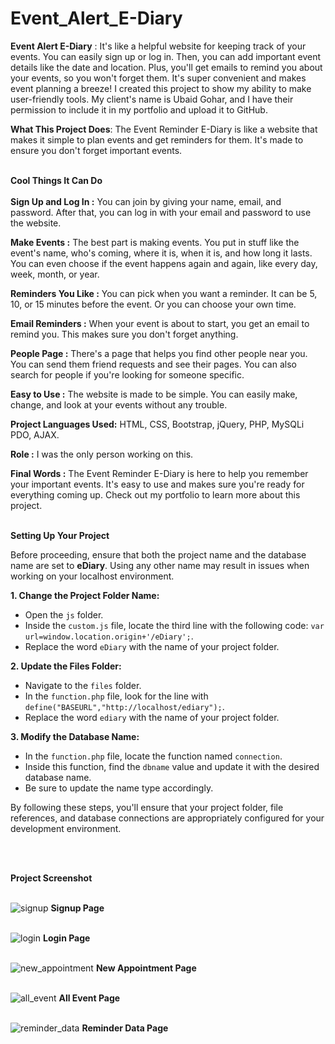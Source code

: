 # Event_Alert_E-Diary
**Event Alert E-Diary** : It's like a helpful website for keeping track of your events. You can easily sign up or log in. Then, you can add important event details like the date and location. Plus, you'll get emails to remind you about your events, so you won't forget them. It's super convenient and makes event planning a breeze! I created this project to show my ability to make user-friendly tools. My client's name is Ubaid Gohar, and I have their permission to include it in my portfolio and upload it to GitHub.

**What This Project Does**: The Event Reminder E-Diary is like a website that makes it simple to plan events and get reminders for them. It's made to ensure you don't forget important events.<br><br>

**Cool Things It Can Do**<br><br>
**Sign Up and Log In :** You can join by giving your name, email, and password. After that, you can log in with your email and password to use the website.<br>

**Make Events :** The best part is making events. You put in stuff like the event's name, who's coming, where it is, when it is, and how long it lasts. You can even choose if the event happens again and again, like every day, week, month, or year.<br>

**Reminders You Like :** You can pick when you want a reminder. It can be 5, 10, or 15 minutes before the event. Or you can choose your own time.<br>

**Email Reminders :** When your event is about to start, you get an email to remind you. This makes sure you don't forget anything.<br>

**People Page :** There's a page that helps you find other people near you. You can send them friend requests and see their pages. You can also search for people if you're looking for someone specific.<br>

**Easy to Use :** The website is made to be simple. You can easily make, change, and look at your events without any trouble.<br>

**Project Languages Used:** HTML, CSS, Bootstrap, jQuery, PHP, MySQLi PDO, AJAX.<br>

**Role :** I was the only person working on this.<br>

**Final Words :** The Event Reminder E-Diary is here to help you remember your important events. It's easy to use and makes sure you're ready for everything coming up. Check out my portfolio to learn more about this project.<br><br>

**Setting Up Your Project**

Before proceeding, ensure that both the project name and the database name are set to **eDiary**. Using any other name may result in issues when working on your localhost environment.

**1. Change the Project Folder Name:**
   - Open the `js` folder.
   - Inside the `custom.js` file, locate the third line with the following code: `var url=window.location.origin+'/eDiary';`.
   - Replace the word `eDiary` with the name of your project folder.

**2. Update the Files Folder:**
   - Navigate to the `files` folder.
   - In the `function.php` file, look for the line with `define("BASEURL","http://localhost/ediary");`.
   - Replace the word `ediary` with the name of your project folder.

**3. Modify the Database Name:**
   - In the `function.php` file, locate the function named `connection`.
   - Inside this function, find the `dbname` value and update it with the desired database name.
   - Be sure to update the name type accordingly.

By following these steps, you'll ensure that your project folder, file references, and database connections are appropriately configured for your development environment.


<br><br>

**Project Screenshot** <br><br>

![signup](https://github.com/CodeZohaib/Event_Alert_E-Diary/assets/142882799/81f8e721-56b3-483c-a293-a04aeb6ead75)
**Signup Page**
 <br><br>

![login](https://github.com/CodeZohaib/Event_Alert_E-Diary/assets/142882799/b7bd41b4-8446-43c3-8ad6-b8090db3d1ab)
 **Login Page**
 <br><br>

 
![new_appointment](https://github.com/CodeZohaib/Event_Alert_E-Diary/assets/142882799/372af740-ece0-407a-9630-1087dbd89049)
  **New Appointment Page**
 <br><br>

![all_event](https://github.com/CodeZohaib/Event_Alert_E-Diary/assets/142882799/e60b9a39-6ce9-4e4a-b46a-fb00821d5757)
**All Event Page**
 <br><br>

![reminder_data](https://github.com/CodeZohaib/Event_Alert_E-Diary/assets/142882799/d459260e-dafd-4fd3-8dab-cc5b03364522)
 **Reminder Data Page**
 <br><br>


 



